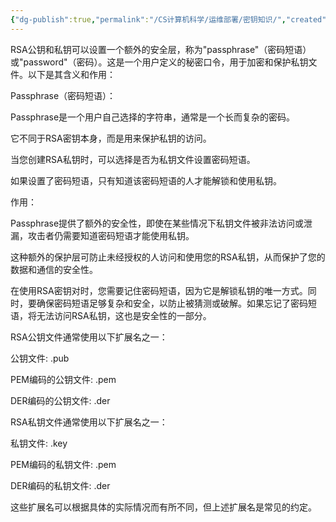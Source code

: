 ```yaml
---
{"dg-publish":true,"permalink":"/CS计算机科学/运维部署/密钥知识/","created":"2024-01-23T21:32:15.579+08:00","updated":"2024-04-24T00:38:30.633+08:00"}
---
```



RSA公钥和私钥可以设置一个额外的安全层，称为"passphrase"（密码短语）或"password"（密码）。这是一个用户定义的秘密口令，用于加密和保护私钥文件。以下是其含义和作用：

Passphrase（密码短语）：

Passphrase是一个用户自己选择的字符串，通常是一个长而复杂的密码。

它不同于RSA密钥本身，而是用来保护私钥的访问。

当您创建RSA私钥时，可以选择是否为私钥文件设置密码短语。

如果设置了密码短语，只有知道该密码短语的人才能解锁和使用私钥。

作用：

Passphrase提供了额外的安全性，即使在某些情况下私钥文件被非法访问或泄漏，攻击者仍需要知道密码短语才能使用私钥。

这种额外的保护层可防止未经授权的人访问和使用您的RSA私钥，从而保护了您的数据和通信的安全性。

在使用RSA密钥对时，您需要记住密码短语，因为它是解锁私钥的唯一方式。同时，要确保密码短语足够复杂和安全，以防止被猜测或破解。如果忘记了密码短语，将无法访问RSA私钥，这也是安全性的一部分。

RSA公钥文件通常使用以下扩展名之一：

公钥文件: .pub

PEM编码的公钥文件: .pem

DER编码的公钥文件: .der

RSA私钥文件通常使用以下扩展名之一：

私钥文件: .key

PEM编码的私钥文件: .pem

DER编码的私钥文件: .der

这些扩展名可以根据具体的实际情况而有所不同，但上述扩展名是常见的约定。